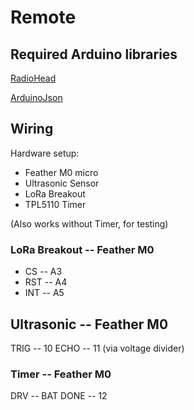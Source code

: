 # Remote 

## Required Arduino libraries

[RadioHead](https://cdn-learn.adafruit.com/assets/assets/000/031/670/original/RadioHead-1.59.zip?1460574831)

[ArduinoJson](https://github.com/bblanchon/ArduinoJson)


## Wiring

Hardware setup:

- Feather M0 micro
- Ultrasonic Sensor
- LoRa Breakout 
- TPL5110 Timer

(Also works without Timer, for testing)

### LoRa Breakout -- Feather M0

- CS -- A3
- RST -- A4
- INT -- A5

## Ultrasonic -- Feather M0
TRIG -- 10
ECHO -- 11 (via voltage divider)

### Timer -- Feather M0
DRV -- BAT
DONE -- 12




